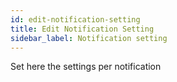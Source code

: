 ```yaml
---
id: edit-notification-setting
title: Edit Notification Setting
sidebar_label: Notification setting
---
```


Set here the settings per notification

